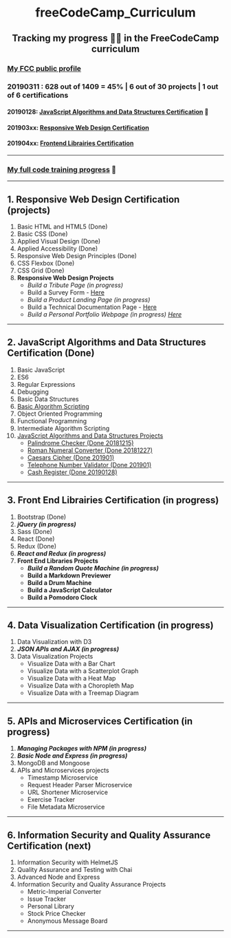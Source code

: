 <h1 align="center">freeCodeCamp_Curriculum</h1>
<h2 align="center">Tracking my progress 👸🏻 in the FreeCodeCamp curriculum</h2>

<h3><a href="https://www.freecodecamp.org/codingk8">My FCC public profile</a></h3>
<h3>20190311 : 628 out of 1409 = 45% | 6 out of 30 projects | 1 out of 6 certifications</h3>

#### 20190128: [JavaScript Algorithms and Data Structures Certification](https://www.freecodecamp.org/certification/codingk8/javascript-algorithms-and-data-structures) 🏅

#### 201903xx: [Responsive Web Design Certification](#)

#### 201904xx: [Frontend Librairies Certification](#)

***

### [My full code training progress](https://github.com/codingk8/codeTraining_tracking_Recap) :eyes:

***

## **1. Responsive Web Design Certification (projects)**
1. Basic HTML and HTML5 (Done)
2. Basic CSS (Done)
3. Applied Visual Design (Done)
4. Applied Accessibility (Done)
5. Responsive Web Design Principles (Done)
6. CSS Flexbox (Done)
7. CSS Grid (Done)
8. **Responsive Web Design Projects**
   * _Build a Tribute Page (in progress)_
   * Build a Survey Form - [Here](https://github.com/codingk8/freeCodeCamp-Paris-meetups-survey-form)
   * _Build a Product Landing Page (in progress)_
   * Build a Technical Documentation Page - [Here](https://codingk8.github.io/markdown-up-and-running/)
   * _Build a Personal Portfolio Webpage (in progress) [Here](https://codingk8.github.io/)_

***

## 2. JavaScript Algorithms and Data Structures Certification (Done)
1. Basic JavaScript
2. ES6
3. Regular Expressions
4. Debugging
5. Basic Data Structures
6. [Basic Algorithm Scripting](https://github.com/codingk8/freeCodeCamp_Curriculum/blob/master/FCC26_basic_algorithm_scripting.md)
7. Object Oriented Programming
8. Functional Programming
9. Intermediate Algorithm Scripting
10. [JavaScript Algorithms and Data Structures Projects](https://github.com/codingk8/freeCodeCamp_Curriculum/blob/master/FCC2_projects.md)
    * [Palindrome Checker (Done 20181215)](https://github.com/codingk8/freeCodeCamp_Curriculum/blob/master/fcc2_pro1_palindrome.js)
    * [Roman Numeral Converter (Done 20181227)](https://github.com/codingk8/freeCodeCamp_Curriculum/blob/master/fcc2_pro2_roman_converter.js)
    * [Caesars Cipher (Done 201901)](https://github.com/codingk8/freeCodeCamp_Curriculum/blob/master/fcc2_pro3_caesars_cipher.js)
    * [Telephone Number Validator (Done 201901)](https://github.com/codingk8/freeCodeCamp_Curriculum/blob/master/fcc2_pro4_telephone_number_validator.js)
    * [Cash Register (Done 20190128)](https://github.com/codingk8/freeCodeCamp_Curriculum/blob/master/fcc2_pro5_cash_register.js)

***

## **3. Front End Librairies Certification (in progress)**
1. Bootstrap (Done)
2. _**jQuery (in progress)**_
3. Sass (Done)
4. React (Done)
5. Redux (Done)
6. _**React and Redux (in progress)**_
7. **Front End Libraries Projects**
   * _**Build a Random Quote Machine (in progress)**_
   * **Build a Markdown Previewer**
   * **Build a Drum Machine**
   * **Build a JavaScript Calculator**
   * **Build a Pomodoro Clock**

***

## 4. Data Visualization Certification (in progress)
1. Data Visualization with D3
2. _**JSON APIs and AJAX (in progress)**_
3. Data Visualization Projects
   * Visualize Data with a Bar Chart
   * Visualize Data with a Scatterplot Graph
   * Visualize Data with a Heat Map
   * Visualize Data with a Choropleth Map
   * Visualize Data with a Treemap Diagram

***

## 5. APIs and Microservices Certification (in progress)
1. _**Managing Packages with NPM (in progress)**_
2. _**Basic Node and Express (in progress)**_
3. MongoDB and Mongoose
4. APIs and Microservices projects
   * Timestamp Microservice
   * Request Header Parser Microservice
   * URL Shortener Microservice
   * Exercise Tracker
   * File Metadata Microservice

***

## 6. Information Security and Quality Assurance Certification (next)
1. Information Security with HelmetJS
2. Quality Assurance and Testing with Chai
3. Advanced Node and Express
4. Information Security and Quality Assurance Projects
   * Metric-Imperial Converter
   * Issue Tracker
   * Personal Library
   * Stock Price Checker
   * Anonymous Message Board
   
***
